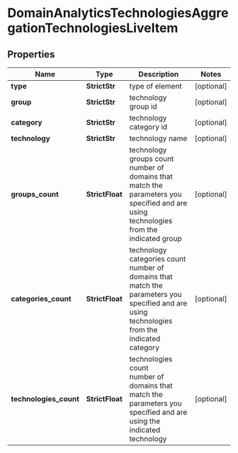 # DomainAnalyticsTechnologiesAggregationTechnologiesLiveItem


## Properties

| Name | Type | Description | Notes |
|------------ | ------------- | ------------- | -------------|
**type** | **StrictStr** | type of element |[optional]|
**group** | **StrictStr** | technology group id |[optional]|
**category** | **StrictStr** | technology category id |[optional]|
**technology** | **StrictStr** | technology name |[optional]|
**groups_count** | **StrictFloat** | technology groups count<br>number of domains that match the parameters you specified and are using technologies from the indicated group |[optional]|
**categories_count** | **StrictFloat** | technology categories count<br>number of domains that match the parameters you specified and are using technologies from the indicated category |[optional]|
**technologies_count** | **StrictFloat** | technologies count<br>number of domains that match the parameters you specified and are using the indicated technology |[optional]|